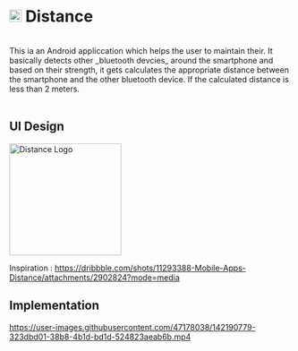 # <img src="https://user-images.githubusercontent.com/47178038/139073563-33f0d3b5-ca76-4ab1-833b-40827a6906b3.png" alt="Distance Logo" width="22" height="22"/> Distance
<br>
This ia an Android appliccation which helps the user to maintain their. It basically detects other _bluetooth devcies_ around the smartphone and based on their strength, it gets calculates the appropriate distance between the smartphone and the other bluetooth device. If the calculated distance is less than 2 meters.
<br>
<br>

## UI Design

<img src="https://user-images.githubusercontent.com/47178038/139085688-fa156d71-36f6-45d3-b00f-53acd610029b.png" alt="Distance Logo" width="200"/>

Inspiration : https://dribbble.com/shots/11293388-Mobile-Apps-Distance/attachments/2902824?mode=media

## Implementation

https://user-images.githubusercontent.com/47178038/142190779-323dbd01-38b8-4b1d-bd1d-524823aeab6b.mp4
